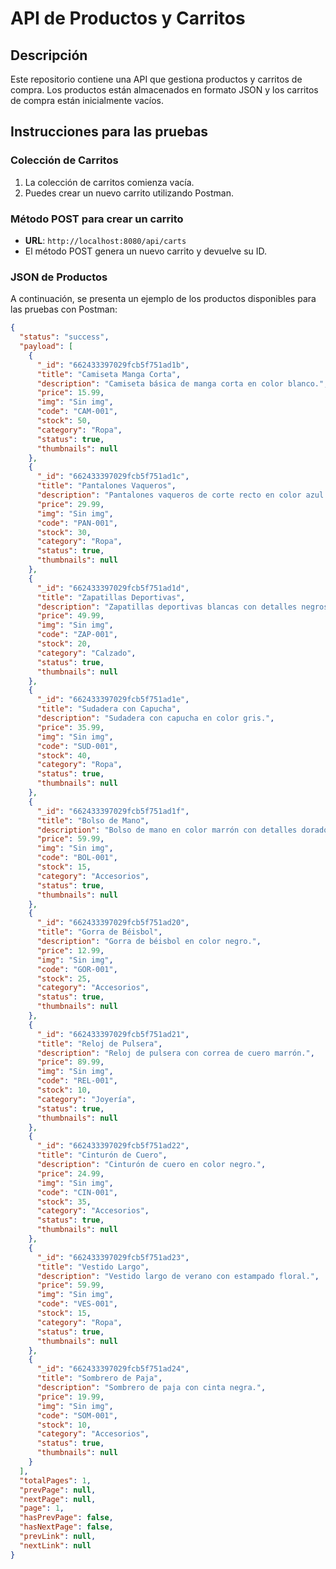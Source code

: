 # API de Productos y Carritos

## Descripción

Este repositorio contiene una API que gestiona productos y carritos de compra. Los productos están almacenados en formato JSON y los carritos de compra están inicialmente vacíos.

## Instrucciones para las pruebas

### Colección de Carritos

1. La colección de carritos comienza vacía.
2. Puedes crear un nuevo carrito utilizando Postman.

### Método POST para crear un carrito

- **URL**: `http://localhost:8080/api/carts`
- El método POST genera un nuevo carrito y devuelve su ID.

### JSON de Productos

A continuación, se presenta un ejemplo de los productos disponibles para las pruebas con Postman:

```json
{
  "status": "success",
  "payload": [
    {
      "_id": "662433397029fcb5f751ad1b",
      "title": "Camiseta Manga Corta",
      "description": "Camiseta básica de manga corta en color blanco.",
      "price": 15.99,
      "img": "Sin img",
      "code": "CAM-001",
      "stock": 50,
      "category": "Ropa",
      "status": true,
      "thumbnails": null
    },
    {
      "_id": "662433397029fcb5f751ad1c",
      "title": "Pantalones Vaqueros",
      "description": "Pantalones vaqueros de corte recto en color azul oscuro.",
      "price": 29.99,
      "img": "Sin img",
      "code": "PAN-001",
      "stock": 30,
      "category": "Ropa",
      "status": true,
      "thumbnails": null
    },
    {
      "_id": "662433397029fcb5f751ad1d",
      "title": "Zapatillas Deportivas",
      "description": "Zapatillas deportivas blancas con detalles negros.",
      "price": 49.99,
      "img": "Sin img",
      "code": "ZAP-001",
      "stock": 20,
      "category": "Calzado",
      "status": true,
      "thumbnails": null
    },
    {
      "_id": "662433397029fcb5f751ad1e",
      "title": "Sudadera con Capucha",
      "description": "Sudadera con capucha en color gris.",
      "price": 35.99,
      "img": "Sin img",
      "code": "SUD-001",
      "stock": 40,
      "category": "Ropa",
      "status": true,
      "thumbnails": null
    },
    {
      "_id": "662433397029fcb5f751ad1f",
      "title": "Bolso de Mano",
      "description": "Bolso de mano en color marrón con detalles dorados.",
      "price": 59.99,
      "img": "Sin img",
      "code": "BOL-001",
      "stock": 15,
      "category": "Accesorios",
      "status": true,
      "thumbnails": null
    },
    {
      "_id": "662433397029fcb5f751ad20",
      "title": "Gorra de Béisbol",
      "description": "Gorra de béisbol en color negro.",
      "price": 12.99,
      "img": "Sin img",
      "code": "GOR-001",
      "stock": 25,
      "category": "Accesorios",
      "status": true,
      "thumbnails": null
    },
    {
      "_id": "662433397029fcb5f751ad21",
      "title": "Reloj de Pulsera",
      "description": "Reloj de pulsera con correa de cuero marrón.",
      "price": 89.99,
      "img": "Sin img",
      "code": "REL-001",
      "stock": 10,
      "category": "Joyería",
      "status": true,
      "thumbnails": null
    },
    {
      "_id": "662433397029fcb5f751ad22",
      "title": "Cinturón de Cuero",
      "description": "Cinturón de cuero en color negro.",
      "price": 24.99,
      "img": "Sin img",
      "code": "CIN-001",
      "stock": 35,
      "category": "Accesorios",
      "status": true,
      "thumbnails": null
    },
    {
      "_id": "662433397029fcb5f751ad23",
      "title": "Vestido Largo",
      "description": "Vestido largo de verano con estampado floral.",
      "price": 59.99,
      "img": "Sin img",
      "code": "VES-001",
      "stock": 15,
      "category": "Ropa",
      "status": true,
      "thumbnails": null
    },
    {
      "_id": "662433397029fcb5f751ad24",
      "title": "Sombrero de Paja",
      "description": "Sombrero de paja con cinta negra.",
      "price": 19.99,
      "img": "Sin img",
      "code": "SOM-001",
      "stock": 10,
      "category": "Accesorios",
      "status": true,
      "thumbnails": null
    }
  ],
  "totalPages": 1,
  "prevPage": null,
  "nextPage": null,
  "page": 1,
  "hasPrevPage": false,
  "hasNextPage": false,
  "prevLink": null,
  "nextLink": null
}

